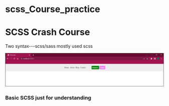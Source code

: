 # scss_Course_practice
<h1>SCSS Crash Course</h1>
<p>
Two syntax---scss/sass mostly used scss</p>
<img src="./Scss Course/img/webpage.png" alt="image"/>
<h3>Basic SCSS just for understanding </h3>
